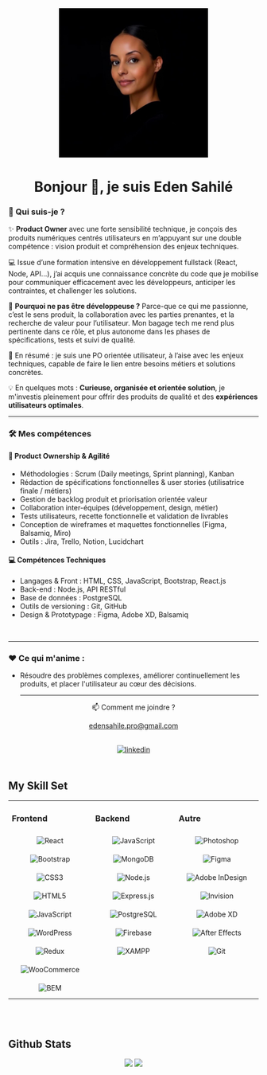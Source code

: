 

<div align="center">
<img src='https://github.com/EdenSahile/EdenSahile/blob/main/img/1729276544440.jpeg' width="300px">
  </div>


# <div align="center">Bonjour 👋, je suis Eden Sahilé</div>  

### 🎯 Qui suis-je ?
  
✨ **Product Owner** avec une forte sensibilité technique, je conçois des produits numériques centrés utilisateurs en m’appuyant sur une double compétence : vision produit et compréhension des enjeux techniques.
<br>

💻  Issue d’une formation intensive en développement fullstack (React, Node, API...), j’ai acquis une connaissance concrète du code que je mobilise pour communiquer efficacement avec les développeurs, anticiper les contraintes, et challenger les solutions.
<br>

🚀 **Pourquoi ne pas être développeuse ?**
Parce-que ce qui me passionne, c’est le sens produit, la collaboration avec les parties prenantes, et la recherche de valeur pour l’utilisateur. Mon bagage tech me rend plus pertinente dans ce rôle, et plus autonome dans les phases de spécifications, tests et suivi de qualité.

🎯 En résumé : je suis une PO orientée utilisateur, à l’aise avec les enjeux techniques, capable de faire le lien entre besoins métiers et solutions concrètes.
<br>

:bulb: En quelques mots :
**Curieuse, organisée et orientée solution**, je m'investis pleinement pour offrir des produits de qualité et des **expériences utilisateurs optimales**.

---


### 🛠️ Mes compétences


#### 🎯 Product Ownership & Agilité

- Méthodologies : Scrum (Daily meetings, Sprint planning), Kanban
- Rédaction de spécifications fonctionnelles & user stories (utilisatrice finale / métiers)
- Gestion de backlog produit et priorisation orientée valeur
- Collaboration inter-équipes (développement, design, métier)
- Tests utilisateurs, recette fonctionnelle et validation de livrables
- Conception de wireframes et maquettes fonctionnelles (Figma, Balsamiq, Miro)
- Outils : Jira, Trello, Notion, Lucidchart

#### 💻 Compétences Techniques

- Langages & Front : HTML, CSS, JavaScript, Bootstrap, React.js
- Back-end : Node.js, API RESTful
- Base de données : PostgreSQL
- Outils de versioning : Git, GitHub
- Design & Prototypage : Figma, Adobe XD, Balsamiq
<br>

---  
  


### ❤️ Ce qui m'anime :
- Résoudre des problèmes complexes, améliorer continuellement les produits, et placer l'utilisateur au cœur des décisions.
  <br>

  ---  

<p align="center">📫 Comment me joindre ?</p>
<p align="center"><a href="mailto:edensahile.pro@gmail.com">edensahile.pro@gmail.com</a></p>


  <div align="center">
<br>

  <a href="https://www.linkedin.com/in/eden-sahile-99b088112/" target="_blank">
    <img src=https://img.shields.io/badge/linkedin-%231E77B5.svg?&style=for-the-badge&logo=linkedin&logoColor=white alt=linkedin style="margin-bottom: 5px;"/>
  </a>
  
</div> 

<br/>  


## My Skill Set  
<table><tr><td valign="top" width="33%">



### Frontend  
<div align="center">  
<img style="margin: 10px" src="https://profilinator.rishav.dev/skills-assets/react-original-wordmark.svg" alt="React" height="50" />  
<img style="margin: 10px" src="https://profilinator.rishav.dev/skills-assets/bootstrap-plain.svg" alt="Bootstrap" height="50" />  
<img style="margin: 10px" src="https://profilinator.rishav.dev/skills-assets/css3-original-wordmark.svg" alt="CSS3" height="50" />  
<img style="margin: 10px" src="https://profilinator.rishav.dev/skills-assets/html5-original-wordmark.svg" alt="HTML5" height="50" />  
<img style="margin: 10px" src="https://profilinator.rishav.dev/skills-assets/javascript-original.svg" alt="JavaScript" height="50" />  
<img style="margin: 10px" src="https://profilinator.rishav.dev/skills-assets/wordpress.png" alt="WordPress" height="50" />  
<img style="margin: 10px" src="https://profilinator.rishav.dev/skills-assets/redux-original.svg" alt="Redux" height="50" />  
<img style="margin: 10px" src="https://profilinator.rishav.dev/skills-assets/woocommerce.png" alt="WooCommerce" height="50" />  
<img style="margin: 10px" src="https://profilinator.rishav.dev/skills-assets/bem.svg" alt="BEM" height="50" />  
</div>

</td><td valign="top" width="33%">



### Backend  
<div align="center">  
<img style="margin: 10px" src="https://profilinator.rishav.dev/skills-assets/javascript-original.svg" alt="JavaScript" height="50" />  
<img style="margin: 10px" src="https://profilinator.rishav.dev/skills-assets/mongodb-original-wordmark.svg" alt="MongoDB" height="50" />  
<img style="margin: 10px" src="https://profilinator.rishav.dev/skills-assets/nodejs-original-wordmark.svg" alt="Node.js" height="50" />  
<img style="margin: 10px" src="https://profilinator.rishav.dev/skills-assets/express-original-wordmark.svg" alt="Express.js" height="50" />  
<img style="margin: 10px" src="https://profilinator.rishav.dev/skills-assets/postgresql-original-wordmark.svg" alt="PostgreSQL" height="50" />  
<img style="margin: 10px" src="https://profilinator.rishav.dev/skills-assets/firebase.png" alt="Firebase" height="50" />  
<img style="margin: 10px" src="https://profilinator.rishav.dev/skills-assets/xampp.png" alt="XAMPP" height="50" />  
</div>

</td><td valign="top" width="33%">



### Autre  
<div align="center">  
<img style="margin: 10px" src="https://profilinator.rishav.dev/skills-assets/photoshop-plain.svg" alt="Photoshop" height="50" />  
<img style="margin: 10px" src="https://profilinator.rishav.dev/skills-assets/figma-icon.svg" alt="Figma" height="50" />  
<img style="margin: 10px" src="https://profilinator.rishav.dev/skills-assets/adobeindesign.svg" alt="Adobe InDesign" height="50" />  
<img style="margin: 10px" src="https://profilinator.rishav.dev/skills-assets/invision.svg" alt="Invision" height="50" />  
<img style="margin: 10px" src="https://profilinator.rishav.dev/skills-assets/adobexd.png" alt="Adobe XD" height="50" />  
<img style="margin: 10px" src="https://profilinator.rishav.dev/skills-assets/aftereffects.png" alt="After Effects" height="50" />  
<img style="margin: 10px" src="https://profilinator.rishav.dev/skills-assets/git-scm-icon.svg" alt="Git" height="50" />  
</div>

</td></tr></table>  

<br/>  



<br/>  


## Github Stats  
<div align='center'>
 <img src="https://github-readme-stats.vercel.app/api?username=edensahile&show_icons=true&count_private=true&hide_border=true"  >
   <img src="https://github-readme-stats.vercel.app/api/top-langs/?username=edensahile&hide_border=true&layout=compact" />  
</div>
